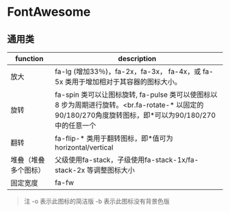 # FontAwesome

## 通用类
function|description
----|----
放大|fa-lg (增加33％)，fa-2x，fa-3x， fa-4x，或 fa-5x 类用于增加相对于其容器的图标大小。
旋转|fa-spin 类可以让图标旋转, fa-pulse 类可以使图标以 8 步为周期进行旋转。<br.fa-rotate-* 以固定的90/180/270角度旋转图标，即*可以为90/180/270中的任意一个
翻转|fa-flip-* 类用于翻转图标，即*值可为horizontal/vertical
堆叠（堆叠多个图标）|父级使用fa-stack，子级使用fa-stack-1x/fa-stack-2x 等调整图标大小
固定宽度|fa-fw

> 注 -o 表示此图标的简洁版 -b 表示此图标没有背景色版